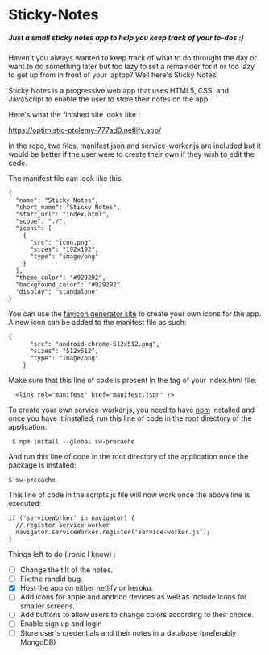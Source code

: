 # Sticky-Notes
##### Just a small sticky notes app to help you keep track of your to-dos :)

Haven't you always wanted to keep track of what to do throught the day or want to do something later but too lazy to set a remainder for it or too lazy to get up from in front of your laptop? Well here's Sticky Notes!

Sticky Notes is a progressive web app that uses HTML5, CSS, and JavaScript to enable the user to store their notes on the app. 

Here's what the finished site looks like : 

https://optimistic-ptolemy-777ad0.netlify.app/

In the repo, two files, manifest.json and service-worker.js are included but it would be better if the user were to create their own if they wish to edit the code. 


The manifest file can look like this:
```
{
  "name": "Sticky Notes",
  "short_name": "Sticky Notes",
  "start_url": "index.html",
  "scope": "./",
  "icons": [
    {
      "src": "icon.png",
      "sizes": "192x192",
      "type": "image/png"
    }
  ],
  "theme_color": "#929292",
  "background_color": "#929292",
  "display": "standalone"
}
```
You can use the [favicon generator site](https://realfavicongenerator.net/) to create your own icons for the app. A new icon can be added to the manifest file as such:

```
{
      "src": "android-chrome-512x512.png",
      "sizes": "512x512",
      "type": "image/png"
    }
```


Make sure that this line of code is present in the <head> tag of your index.html file:
```
  <link rel="manifest" href="manifest.json" />
```
  
  
To create your own service-worker.js, you need to have [npm](https://www.npmjs.com/get-npm) installed and once you have it installed, run this line of code in the root directory of the application:

```
 $ npm install --global sw-precache
```

And run this line of code in the root directory of the application once the package is installed:
```
$ sw-precache
```


This line of code in the scripts.js file will now work once the above line is executed:
```
if ('serviceWorker' in navigator) {
  // register service worker
  navigator.serviceWorker.register('service-worker.js');
}
```


Things left to do (ironic I know) :

- [ ] Change the tilt of the notes.
- [ ] Fix the randid bug.
- [x] Host the app on either netlify or heroku.
- [ ] Add icons for apple and andriod devices as well as include icons for smaller screens.
- [ ] Add buttons to allow users to change colors according to their choice.
- [ ] Enable sign up and login
- [ ] Store user's credentials and their notes in a database (preferably MongoDB)
